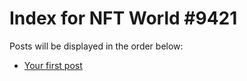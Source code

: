 # Index for NFT World #9421
Posts will be displayed in the order below:

- [Your first post](./001-first.md)

